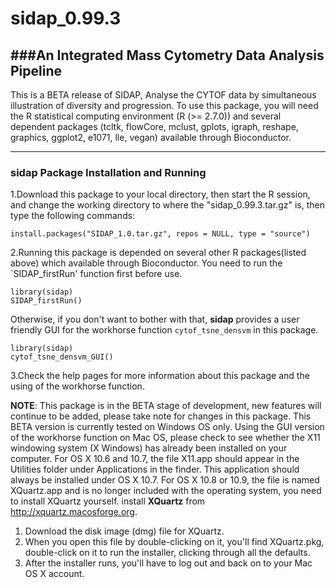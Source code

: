 sidap_0.99.3
=================

###An Integrated Mass Cytometry Data Analysis Pipeline
-----------------------------------------
This is a BETA release of SIDAP, Analyse the CYTOF data by simultaneous illustration of diversity and progression.
To use this package, you will need the R statistical computing environment (R (>= 2.7.0)) and several dependent 
packages (tcltk, flowCore, mclust, gplots, igraph, reshape, graphics, ggplot2, e1071, lle, vegan) available through Bioconductor.

------------------------------------------------
### sidap Package Installation and Running
1.Download this package to your local directory, then start the R session, and change the working directory to where the "sidap_0.99.3.tar.gz" is, then
type the following commands:
```
install.packages("SIDAP_1.0.tar.gz", repos = NULL, type = "source")
```  
2.Running this package is depended on several other R packages(listed above) which available through Bioconductor. You need to run the `SIDAP_firstRun' 
function first before use. 
```
library(sidap)
SIDAP_firstRun()
```
Otherwise, if you don't want to bother with that, **sidap** provides a user friendly GUI for the workhorse function `cytof_tsne_densvm` in this package.
```
library(sidap)
cytof_tsne_densvm_GUI()
```

3.Check the help pages for more information about this package and the using of the workhorse function.
              
**NOTE**: This package is in the BETA stage of development, new features will continue to be added, please take note for changes in this package. This BETA version is currently tested on Windows OS only. Using the GUI version of the workhorse function on Mac OS, please check to see whether the X11 windowing system (X Windows) has already been installed on your computer. For OS X 10.6 and 10.7, the file X11.app should appear in the Utilities folder under Applications in the finder. This application should always be installed under OS X 10.7. For OS X 10.8 or 10.9, the file is named XQuartz.app and is no longer included with the operating system, you need to install XQuartz yourself. install **XQuartz** from http://xquartz.macosforge.org.

1. Download the disk image (dmg) file for XQuartz.
2. When you open this file by double-clicking on it, you'll find XQuartz.pkg, double-click on it to run the installer, clicking through all the defaults.
3. After the installer runs, you'll have to log out and back on to your Mac OS X account.

 
 